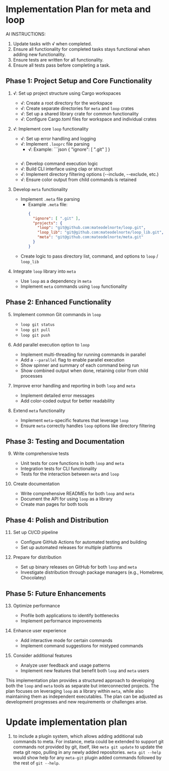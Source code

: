 # Implementation Plan for meta and loop

AI INSTRUCTIONS: 

1. Update tasks with √ when completed. 
2. Ensure all functionality for completed tasks stays functional when adding new functionality.
3. Ensure tests are written for all functionality.
4. Ensure all tests pass before completing a task.

## Phase 1: Project Setup and Core Functionality

1. √: Set up project structure using Cargo workspaces
   - √: Create a root directory for the workspace
   - √: Create separate directories for `meta` and `loop` crates
   - √: Set up a shared library crate for common functionality
   - √: Configure Cargo.toml files for workspace and individual crates

2. √: Implement core `loop` functionality
   - √: Set up error handling and logging
   - √: Implement `.looprc` file parsing
      - √: Example: ```json
        {
          "ignore": [ ".git" ]
        }
        ```
   - √: Develop command execution logic
   - √: Build CLI interface using clap or structopt
   - √: Implement directory filtering options (--include, --exclude, etc.)
   - √: Ensure color output from child commands is retained

3. Develop `meta` functionality
   - Implement `.meta` file parsing
      - Example `.meta` file:
        ```json
        {
          "ignore": [ ".git" ],
          "projects": {
            "loop": "git@github.com:mateodelnorte/loop.git",
            "loop_lib": "git@github.com:mateodelnorte/loop_lib.git",
            "meta": "git@github.com:mateodelnorte/meta.git"
          }
        }
        ```
   - Create logic to pass directory list, command, and options to `loop` / `loop_lib`

4. Integrate `loop` library into `meta`
   - Use `loop` as a dependency in `meta`
   - Implement `meta` commands using `loop` functionality

## Phase 2: Enhanced Functionality

5. Implement common Git commands in `loop`
   - `loop git status`
   - `loop git pull`
   - `loop git push`

6. Add parallel execution option to `loop`
   - Implement multi-threading for running commands in parallel
   - Add a `--parallel` flag to enable parallel execution
   - Show spinner and summary of each command being run
   - Show combined output when done, retaining color from child processes

7. Improve error handling and reporting in both `loop` and `meta`
   - Implement detailed error messages
   - Add color-coded output for better readability

8. Extend `meta` functionality
   - Implement `meta`-specific features that leverage `loop`
   - Ensure `meta` correctly handles `loop` options like directory filtering

## Phase 3: Testing and Documentation

9. Write comprehensive tests
   - Unit tests for core functions in both `loop` and `meta`
   - Integration tests for CLI functionality
   - Tests for the interaction between `meta` and `loop`

10. Create documentation
    - Write comprehensive READMEs for both `loop` and `meta`
    - Document the API for using `loop` as a library
    - Create man pages for both tools

## Phase 4: Polish and Distribution

11. Set up CI/CD pipeline
    - Configure GitHub Actions for automated testing and building
    - Set up automated releases for multiple platforms

12. Prepare for distribution
    - Set up binary releases on GitHub for both `loop` and `meta`
    - Investigate distribution through package managers (e.g., Homebrew, Chocolatey)

## Phase 5: Future Enhancements

13. Optimize performance
    - Profile both applications to identify bottlenecks
    - Implement performance improvements

14. Enhance user experience
    - Add interactive mode for certain commands
    - Implement command suggestions for mistyped commands

15. Consider additional features
    - Analyze user feedback and usage patterns
    - Implement new features that benefit both `loop` and `meta` users

This implementation plan provides a structured approach to developing both the `loop` and `meta` tools as separate but interconnected projects. The plan focuses on leveraging `loop` as a library within `meta`, while also maintaining them as independent executables. The plan can be adjusted as development progresses and new requirements or challenges arise.

# Update implementation plan

1. to include a plugin system, which allows adding additional sub commands to meta. For instance, meta could be extended to support git commands not provided by git, itself, like `meta git update` to update the meta git repo, pulling in any newly added repositories. `meta git --help` would show help for any `meta-git` plugin added commands followed by the rest of `git --help`. 
